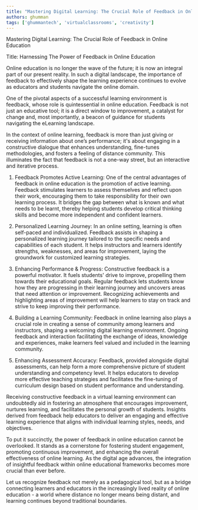 ```yaml
---
title: "Mastering Digital Learning: The Crucial Role of Feedback in Online Education"  # Wrap the title in double quotes
authors: ghumman
tags: ['ghummantech', 'virtualclassrooms', 'creativity']
---
```


Mastering Digital Learning: The Crucial Role of Feedback in Online Education
<!-- truncate -->

Title: Harnessing The Power of Feedback in Online Education

Online education is no longer the wave of the future; it is now an integral part of our present reality. In such a digital landscape, the importance of feedback to effectively shape the learning experience continues to evolve as educators and students navigate the online domain.

One of the pivotal aspects of a successful learning environment is feedback, whose role is quintessential in online education. Feedback is not just an educative tool; it is a direct window to improvement, a catalyst for change and, most importantly, a beacon of guidance for students navigating the eLearning landscape.

In the context of online learning, feedback is more than just giving or receiving information about one’s performance; it's about engaging in a constructive dialogue that enhances understanding, fine-tunes methodologies, and fosters a feeling of distance community. This illuminates the fact that feedback is not a one-way street, but an interactive and iterative process.

1. Feedback Promotes Active Learning:
One of the central advantages of feedback in online education is the promotion of active learning. Feedback stimulates learners to assess themselves and reflect upon their work, encouraging them to take responsibility for their own learning process. It bridges the gap between what is known and what needs to be learnt, thereby helping students develop critical thinking skills and become more independent and confident learners.

2. Personalized Learning Journey:
In an online setting, learning is often self-paced and individualized. Feedback assists in shaping a personalized learning journey tailored to the specific needs and capabilities of each student. It helps instructors and learners identify strengths, weaknesses, and areas for improvement, laying the groundwork for customized learning strategies.

3. Enhancing Performance & Progress:
Constructive feedback is a powerful motivator. It fuels students' drive to improve, propelling them towards their educational goals. Regular feedback lets students know how they are progressing in their learning journey and uncovers areas that need attention or improvement. Recognizing achievements and highlighting areas of improvement will help learners to stay on track and strive to keep improving their performance.

4. Building a Learning Community:
Feedback in online learning also plays a crucial role in creating a sense of community among learners and instructors, shaping a welcoming digital learning environment. Ongoing feedback and interaction facilitating the exchange of ideas, knowledge and experiences, make learners feel valued and included in the learning community.

5. Enhancing Assessment Accuracy:
Feedback, provided alongside digital assessments, can help form a more comprehensive picture of student understanding and competency level. It helps educators to develop more effective teaching strategies and facilitates the fine-tuning of curriculum design based on student performance and understanding.

Receiving constructive feedback in a virtual learning environment can undoubtedly aid in fostering an atmosphere that encourages improvement, nurtures learning, and facilitates the personal growth of students. Insights derived from feedback help educators to deliver an engaging and effective learning experience that aligns with individual learning styles, needs, and objectives.

To put it succinctly, the power of feedback in online education cannot be overlooked. It stands as a cornerstone for fostering student engagement, promoting continuous improvement, and enhancing the overall effectiveness of online learning. As the digital age advances, the integration of insightful feedback within online educational frameworks becomes more crucial than ever before. 

Let us recognize feedback not merely as a pedagogical tool, but as a bridge connecting learners and educators in the increasingly lived reality of online education - a world where distance no longer means being distant, and learning continues beyond traditional boundaries.
